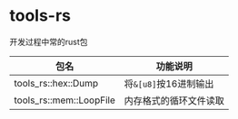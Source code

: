 # tools-rs
开发过程中常的rust包



| 包名                    | 功能说明               |
| ----------------------- | ---------------------- |
| tools_rs::hex::Dump     | 将`&[u8]`按16进制输出  |
| tools_rs::mem::LoopFile | 内存格式的循环文件读取 |

